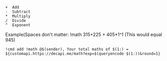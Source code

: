~~~~~~~~~~~~~~~~~~~~
+  Add
-  Subtract
*  Multiply
/  Divide
^  Exponent
~~~~~~~~~~~~~~~~~~~~

Example(Spaces don't matter: !math 315+225 + 405*1^1 (This would equal 945)

~~~~~~~~~~~~~~~~~~~~~~~~~~~~~~~~~~~~~~~~~~~~~~~~~~~~~~~~~~~~~~~~~~~~~~~~~~~~~~~~~~~~~~~~~~~~~~~~~~~~~~~~~~~~~~~~~~~~~~~~~~~~~~~
!cmd add !math @$(sender), Your total maths of $(1:) = ${customapi.https://decapi.me/math?exp=$(queryencode $(1:))&round=1}
~~~~~~~~~~~~~~~~~~~~~~~~~~~~~~~~~~~~~~~~~~~~~~~~~~~~~~~~~~~~~~~~~~~~~~~~~~~~~~~~~~~~~~~~~~~~~~~~~~~~~~~~~~~~~~~~~~~~~~~~~~~~~~~
